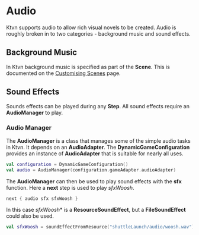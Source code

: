 # Audio
Ktvn supports audio to allow rich visual novels to be created. Audio is roughly broken in to two categories - 
background music and sound effects.


## Background Music
In Ktvn background music is specified as part of the **Scene**. This is documented on the [Customising Scenes](customising-scenes.md) 
page.

## Sound Effects
Sounds effects can be played during any **Step**. All sound effects require an **AudioManager** to play.

### Audio Manager
The **AudioManager** is a class that manages some of the simple audio tasks in Ktvn. It depends on an **AudioAdapter**. 
The **DynamicGameConfiguration** provides an instance of **AudioAdapter** that is suitable for nearly all uses.

```kotlin
val configuration = DynamicGameConfiguration()
val audio = AudioManager(configuration.gameAdapter.audioAdapter)
```

The **AudioManager** can then be used to play sound effects with the **sfx** function. Here a **next** step is used to 
play *sfxWoosh*.

```kotlin
next { audio sfx sfxWoosh }
```

In this case *sfxWoosh** is a **ResourceSoundEffect**, but a **FileSoundEffect** could also be used.

```kotlin
val sfxWoosh = soundEffectFromResource("shuttleLaunch/audio/woosh.wav")
```